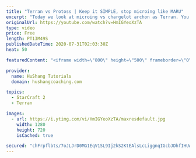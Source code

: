 ```yaml
---
title: "Terran vs Protoss | Keep it SIMPLE, stop microing like MARU"
excerpt: "Today we look at microing vs chargelot archon as Terran. You don't need to do any flashy/wild micro to get effective results vs protoss! Keep it SIMPLE and follow a set plan of steps and you'll be crushing :)  Terran vs Protoss | Keep it SIMPLE, stop microing like MARU #StarCraft2 #Terran #Micro #TvP"
originalUrl: https://youtube.com/watch?v=HmIGYeoXzTA
type: video
price: Free
length: PT13M49S
publishedDateTime: 2020-07-31T02:03:30Z
heat: 50

featuredContent: "<iframe width=\"800\" height=\"500\" frameborder=\"0\" src=\"https://www.youtube.com/embed/HmIGYeoXzTA\" allow=\"accelerometer; autoplay; encrypted-media; gyroscope; picture-in-picture\" allowfullscreen></iframe>"

provider:
  name: HuShang Tutorials
  domain: hushangcoaching.com

topics:
  - StarCraft 2
  - Terran

images:
  - url: https://i.ytimg.com/vi/HmIGYeoXzTA/maxresdefault.jpg
    width: 1280
    height: 720
    isCached: true

secured: "chFrpflbts/7oJLJrD0MG1EqV1SL9Ij2kS2KtEAlsLcLiggnqIGcbJDhfIHUwrALSZ06xXQXvGAjiKVJ0I3Vwml2T41fvvB0qgqXwTk7Jna8vhjaSxOTnDsPDkptFeqP5KAWCzj8JjOSvUR7Ssn9Upi0bpFYrH4xy6Pm3Drgza80MCgdxcDv753VtvyAB5rLQBhdS6tB2sNX0jzSFJmf3C7VGXaQPYWB4+OylgSjBo+4yVA06lUN+UylDvTyFz4J/QsJ+Dj/KO9ZL1Z9ZgMIS1Qp0eKQO0JWpGQO3WVAqITmNifRyJo5lRDHY/ss0uh7wqIoXov0wN58Oz+n38nmHdO0aK5G3j/gGgJRFMtZsidZRxymAGtYBlxKk58YYzU+Iqb3q2JqBbiybHXN9BqZBBE06y5NQN6JsaEJ7fzBE5c=;f/jYDbHup94CVG7Ydp/3lw=="
---
```


